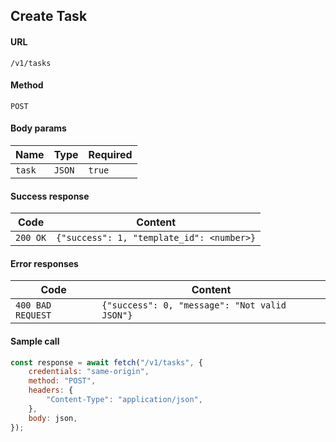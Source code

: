 ## Create Task

#### URL

`/v1/tasks`

#### Method

`POST`

#### Body params

| Name   | Type   | Required |
| ------ | ------ | -------- |
| `task` | `JSON` | `true`   |

#### Success response

| Code     | Content                                   |
| -------- | ----------------------------------------- |
| `200 OK` | `{"success": 1, "template_id": <number>}` |

#### Error responses

| Code              | Content                                       |
| ----------------- | --------------------------------------------- |
| `400 BAD REQUEST` | `{"success": 0, "message": "Not valid JSON"}` |

#### Sample call

```javascript
const response = await fetch("/v1/tasks", {
    credentials: "same-origin",
    method: "POST",
    headers: {
        "Content-Type": "application/json",
    },
    body: json,
});
```

